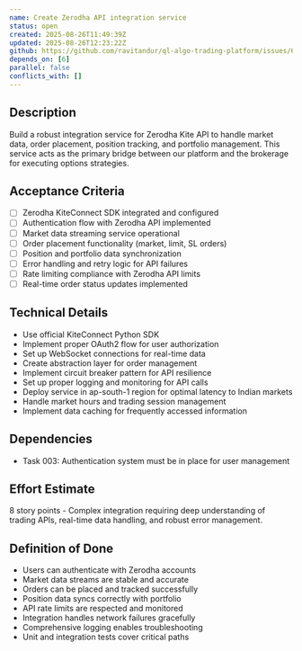 ```yaml
---
name: Create Zerodha API integration service
status: open
created: 2025-08-26T11:49:39Z
updated: 2025-08-26T12:23:22Z
github: https://github.com/ravitandur/ql-algo-trading-platform/issues/6
depends_on: [6]
parallel: false
conflicts_with: []
---
```


## Description

Build a robust integration service for Zerodha Kite API to handle market data, order placement, position tracking, and portfolio management. This service acts as the primary bridge between our platform and the brokerage for executing options strategies.

## Acceptance Criteria

- [ ] Zerodha KiteConnect SDK integrated and configured
- [ ] Authentication flow with Zerodha API implemented
- [ ] Market data streaming service operational
- [ ] Order placement functionality (market, limit, SL orders)
- [ ] Position and portfolio data synchronization
- [ ] Error handling and retry logic for API failures
- [ ] Rate limiting compliance with Zerodha API limits
- [ ] Real-time order status updates implemented

## Technical Details

- Use official KiteConnect Python SDK
- Implement proper OAuth2 flow for user authorization
- Set up WebSocket connections for real-time data
- Create abstraction layer for order management
- Implement circuit breaker pattern for API resilience
- Set up proper logging and monitoring for API calls
- Deploy service in ap-south-1 region for optimal latency to Indian markets
- Handle market hours and trading session management
- Implement data caching for frequently accessed information

## Dependencies

- Task 003: Authentication system must be in place for user management

## Effort Estimate

8 story points - Complex integration requiring deep understanding of trading APIs, real-time data handling, and robust error management.

## Definition of Done

- Users can authenticate with Zerodha accounts
- Market data streams are stable and accurate
- Orders can be placed and tracked successfully
- Position data syncs correctly with portfolio
- API rate limits are respected and monitored
- Integration handles network failures gracefully
- Comprehensive logging enables troubleshooting
- Unit and integration tests cover critical paths
